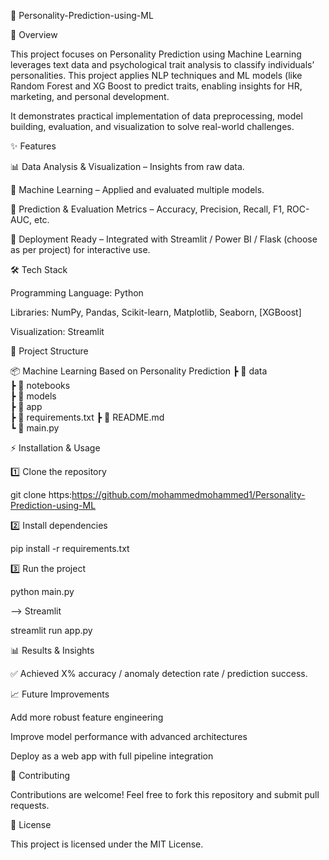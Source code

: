 🚀  Personality-Prediction-using-ML

📌 Overview

This project focuses on Personality Prediction using Machine Learning leverages text data and psychological trait analysis to classify individuals’ personalities. This project applies NLP techniques and ML models (like Random Forest and XG Boost to predict traits, enabling insights for HR, marketing, and personal development.

It demonstrates practical implementation of data preprocessing, model building, evaluation, and visualization to solve real-world challenges.

✨ Features

📊 Data Analysis & Visualization – Insights from raw data.

🤖 Machine Learning  – Applied and evaluated multiple models.

📝 Prediction & Evaluation Metrics – Accuracy, Precision, Recall, F1, ROC-AUC, etc.

🎯 Deployment Ready – Integrated with Streamlit / Power BI / Flask (choose as per project) for interactive use.

🛠️ Tech Stack

Programming Language: Python

Libraries: NumPy, Pandas, Scikit-learn, Matplotlib, Seaborn, [XGBoost]

Visualization:  Streamlit


📂 Project Structure

📦 Machine Learning Based on Personality Prediction
 ┣ 📂 data              
 ┣ 📂 notebooks         
 ┣ 📂 models           
 ┣ 📂 app               
 ┣ 📜 requirements.txt 
 ┣ 📜 README.md         
 ┗ 📜 main.py           

⚡ Installation & Usage

1️⃣ Clone the repository

git clone https:https://github.com/mohammedmohammed1/Personality-Prediction-using-ML


2️⃣ Install dependencies

pip install -r requirements.txt


3️⃣ Run the project

python main.py

--> Streamlit 

streamlit run app.py

📊 Results & Insights

✅ Achieved X% accuracy / anomaly detection rate / prediction success.

📈 Future Improvements

Add more robust feature engineering

Improve model performance with advanced architectures

Deploy as a web app with full pipeline integration

🤝 Contributing

Contributions are welcome! Feel free to fork this repository and submit pull requests.

📜 License

This project is licensed under the MIT License.

